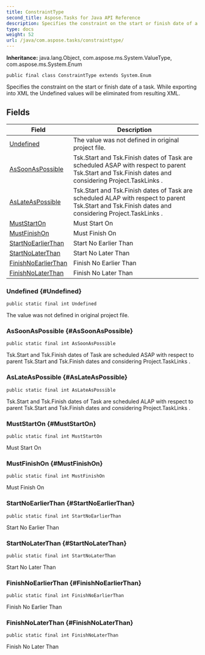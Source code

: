 ```yaml
---
title: ConstraintType
second_title: Aspose.Tasks for Java API Reference
description: Specifies the constraint on the start or finish date of a task.
type: docs
weight: 52
url: /java/com.aspose.tasks/constrainttype/
---
```


**Inheritance:**
java.lang.Object, com.aspose.ms.System.ValueType, com.aspose.ms.System.Enum
```
public final class ConstraintType extends System.Enum
```

Specifies the constraint on the start or finish date of a task. While exporting into XML the Undefined values will be eliminated from resulting XML.
## Fields

| Field | Description |
| --- | --- |
| [Undefined](#Undefined) | The value was not defined in original project file. |
| [AsSoonAsPossible](#AsSoonAsPossible) |  Tsk.Start  and  Tsk.Finish  dates of  Task  are scheduled ASAP with respect to parent  Tsk.Start  and  Tsk.Finish  dates and considering  Project.TaskLinks . |
| [AsLateAsPossible](#AsLateAsPossible) |  Tsk.Start  and  Tsk.Finish  dates of  Task  are scheduled ALAP with respect to parent  Tsk.Start  and  Tsk.Finish  dates and considering  Project.TaskLinks . |
| [MustStartOn](#MustStartOn) | Must Start On |
| [MustFinishOn](#MustFinishOn) | Must Finish On |
| [StartNoEarlierThan](#StartNoEarlierThan) | Start No Earlier Than |
| [StartNoLaterThan](#StartNoLaterThan) | Start No Later Than |
| [FinishNoEarlierThan](#FinishNoEarlierThan) | Finish No Earlier Than |
| [FinishNoLaterThan](#FinishNoLaterThan) | Finish No Later Than |
### Undefined {#Undefined}
```
public static final int Undefined
```


The value was not defined in original project file.

### AsSoonAsPossible {#AsSoonAsPossible}
```
public static final int AsSoonAsPossible
```


 Tsk.Start  and  Tsk.Finish  dates of  Task  are scheduled ASAP with respect to parent  Tsk.Start  and  Tsk.Finish  dates and considering  Project.TaskLinks .

### AsLateAsPossible {#AsLateAsPossible}
```
public static final int AsLateAsPossible
```


 Tsk.Start  and  Tsk.Finish  dates of  Task  are scheduled ALAP with respect to parent  Tsk.Start  and  Tsk.Finish  dates and considering  Project.TaskLinks .

### MustStartOn {#MustStartOn}
```
public static final int MustStartOn
```


Must Start On

### MustFinishOn {#MustFinishOn}
```
public static final int MustFinishOn
```


Must Finish On

### StartNoEarlierThan {#StartNoEarlierThan}
```
public static final int StartNoEarlierThan
```


Start No Earlier Than

### StartNoLaterThan {#StartNoLaterThan}
```
public static final int StartNoLaterThan
```


Start No Later Than

### FinishNoEarlierThan {#FinishNoEarlierThan}
```
public static final int FinishNoEarlierThan
```


Finish No Earlier Than

### FinishNoLaterThan {#FinishNoLaterThan}
```
public static final int FinishNoLaterThan
```


Finish No Later Than

